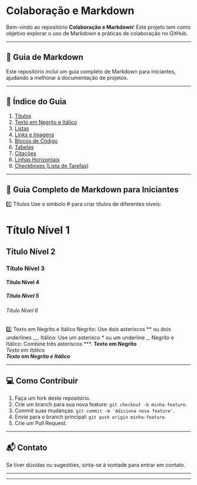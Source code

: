 # Colaboração e Markdown

Bem-vindo ao repositório **Colaboração e Markdown**! Este projeto tem como objetivo explorar o uso de Markdown e práticas de colaboração no GitHub.

---

## 📝 Guia de Markdown

Este repositório inclui um guia completo de Markdown para iniciantes, ajudando a melhorar a documentação de projetos.

---

## 📖 Índice do Guia

1. [Títulos](#títulos)  
2. [Texto em Negrito e Itálico](#texto-em-negrito-e-itálico)  
3. [Listas](#listas)  
4. [Links e Imagens](#links-e-imagens)  
5. [Blocos de Código](#blocos-de-código)  
6. [Tabelas](#tabelas)  
7. [Citações](#citações)  
8. [Linhas Horizontais](#linhas-horizontais)  
9. [Checkboxes (Lista de Tarefas)](#checkboxes-lista-de-tarefas)  

---

## 📌 Guia Completo de Markdown para Iniciantes

1️⃣ Títulos
Use o símbolo # para criar títulos de diferentes níveis:
# Título Nível 1  
## Título Nível 2  
### Título Nível 3  
#### Título Nível 4  
##### Título Nível 5  
###### Título Nível 6  

2️⃣ Texto em Negrito e Itálico
Negrito: Use dois asteriscos ** ou dois underlines __.
Itálico: Use um asterisco * ou um underline _.
Negrito e Itálico: Combine três asteriscos ***.
**Texto em Negrito**  
*Texto em Itálico*  
***Texto em Negrito e Itálico***  



---

## 💻 Como Contribuir

1. Faça um fork deste repositório.
2. Crie um branch para sua nova feature: `git checkout -b minha-feature`.
3. Commit suas mudanças: `git commit -m 'Adiciona nova feature'`.
4. Envie para o branch principal: `git push origin minha-feature`.
5. Crie um Pull Request.

---

## 📬 Contato

Se tiver dúvidas ou sugestões, sinta-se à vontade para entrar em contato.

---


---


